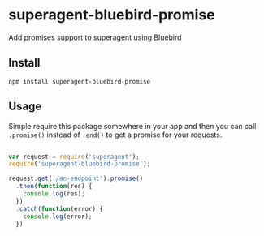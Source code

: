 superagent-bluebird-promise
===========================

Add promises support to superagent using Bluebird

## Install
`npm install superagent-bluebird-promise`

## Usage
Simple require this package somewhere in your app and then you can call `.promise()` instead of `.end()` to get a promise for your requests.

```javascript

var request = require('superagent');
require('superagent-bluebird-promise');

request.get('/an-endpoint').promise()
  .then(function(res) {
    console.log(res);
  })
  .catch(function(error) {
    console.log(error);
  })
  ```
